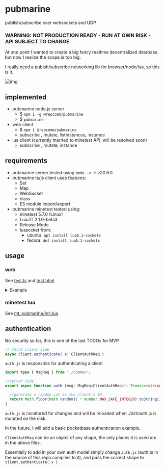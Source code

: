 # pubmarine
publish/subscribe over websockets and UDP

### WARNING: NOT PRODUCTION READY - RUN AT OWN RISK - API SUBJECT TO CHANGE

At one point I wanted to create a big fancy realtime decentralized database, but now I realize the scope is too big.

I really need a pubish/subscribe networking lib for browser/node/lua, so this is it.

![img](./example.gif)

## implemented
- pubmarine node.js server
  - $ `npm i -g @repcomm/pubmarine`
  - $ `pubmarine`
- web client
  - $ `npm i @repcomm/pubmarine`
  - subscribe , mutate, listInstances, instance
- lua client (currently married to minetest API, will be resolved soon)
  - subscribe , mutate, instance

## requirements
 - pubmarine server tested using `node -v` -> v20.6.0
 - pubmarine ts/js client uses features:
   - Set
   - Map
   - WebSocket
   - class
   - ES module import/export
 - pubmarine minetest tested using:
   - minetest 5.7.0 (Linux)
   - LuaJIT 2.1.0-beta3
   - Release Mode
   - luasocket from:
     - ubuntu: `apt install lua5.1-sockets`
     - fedora: `dnf install lua5.1-sockets`


## usage
### web
See [test.ts](./src/test.ts) and [test.html](./dst/test.html)
<details>
<summary>Example</summary>

```ts
  import { Client } from "@repcomm/pubmarine";

  //create a client that should connect to a server
  const client = new Client(window.location.host);

  //wait for connection
  await client.connect();

  //you can impl your own auth model (or none)
  const auth = { apiKey: "blah" };
  //wait for authentication
  await client.authenticate(auth);

  //check if player schema exists yet
  if(!await client.hasSchema("players")) {

    //if it doesn't, try to create it
    await client.createSchema("players", {
      type: "dict",
      children: {
        "x": { type: "number" },
        "y": { type: "number" },
        "name": { type: "string" }
      }
    });
  }

  await client.subscribe("players",(instanceId, updateData, isNewInstance)=>{
    //fired for instantiations and mutations of all players
  });
  
  //create an instance of player on the server
  const localId = (await client.instance("players")).response.id;
  
  //subscribe to mutations on only it
  await client.subscribe({
      topic: "players",
      id: localId
    }, ( id, updateData, isNewInstance)=>{

    //fired for mutations of our own player instance
  });

  //publish a change to our player data
  //any chance you make is pushed to subscribers
  await client.mutate("players", localId, {
    name: prompt("Enter player name", "testbot"),
    x: 0.5,
    y: 0.5
  });
```
</details>

### minetest lua
See [mt_pubmarine/init.lua](./mt_pubmarine/init.lua)

## authentication
No security so far, this is one of the last TODOs for MVP

```ts
// TS/JS client side
async client.authenticate( a: ClientAuthReq )
```

`auth.js` is responsible for authenticating a client
```ts
import type { MsgReq } from "./common";

//server side
export async function auth (msg: MsgReq<ClientAuthReq>): Promise<string> {

  //generate a random int as the client's ID
  return Math.floor(Math.random() * Number.MAX_SAFE_INTEGER).toString();
}
```

`auth.js` is monitored for changes and will be reloaded when ./dst/auth.js is mutated on the disk.

In the future, I will add a basic pocketbase authentication example.

`ClientAuthReq` can be an object of any shape, the only places it is used are in the above files.

Essentially to add in your own auth model simply change `auth.js` (auth.ts in the source of this repo compiles to it), and pass the correct shape to `client.authenticate( v )`
